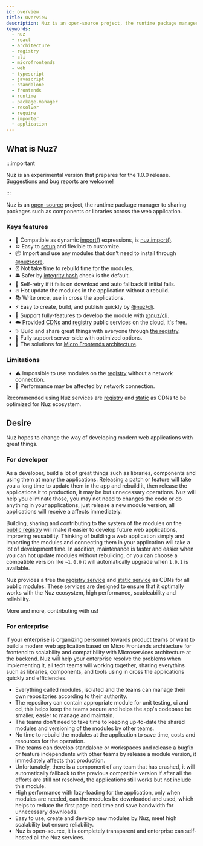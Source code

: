 ```yaml
---
id: overview
title: Overview
description: Nuz is an open-source project, the runtime package manager to sharing packages such as components or libraries across the web application. Nuz hopes to change the way of developing modern web applications with great things.
keywords:
  - nuz
  - react
  - architecture
  - registry
  - cli
  - microfrontends
  - web
  - typescript
  - javascript
  - standalone
  - frontends
  - runtime
  - package-manager
  - resolver
  - require
  - importer
  - application
---
```


## What is Nuz?

:::important

Nuz is an experimental version that prepares for the 1.0.0 release. Suggestions and bug reports are welcome!

:::

Nuz is an [open-source](https://github.com/nuz-app/nuz) project, the runtime package manager to sharing packages such as components or libraries across the web application.

### Keys features

- 🧩 Compatible as dynamic [import()](https://developer.mozilla.org/en-US/docs/Web/JavaScript/Reference/Statements/import#Dynamic_Imports) expressions, is [nuz.import()](getting-started#usage).
- ⚙️ Easy to [setup](getting-started#installation) and flexible to customize.
- 📦 Import and use any modules that don't need to install through [@nuz/core](../reference/core).
- ⏰ Not take time to rebuild time for the modules.
- 🚔 Safer by [integrity hash](https://developer.mozilla.org/en-US/docs/Web/Security/Subresource_Integrity) check is the default.
- 🚨 Self-retry if it fails on download and auto fallback if initial fails.
- 🔥 Hot update the modules in the application without a rebuild.
- 📚 Write once, use in cross the applications.
- ⚡️ Easy to create, build, and publish quickly by [@nuz/cli](../reference/cli).
- 💼 Support fully-features to develop the module with [@nuz/cli](../reference/cli).
- ☁️ Provided [CDNs](../services/nuz-static) and [registry](../services/nuz-registry) public services on the cloud, it's free.
- ✨ Build and share great things with everyone through [the registry](../services/nuz-registry).
- 🎯 Fully support server-side with optimized options.
- 💯 The solutions for [Micro Frontends architecture](../guides/micro-frontends-architecture).

### Limitations

- ⚠️ Impossible to use modules on the [registry](../reference/registry) without a network connection.
- 🤔 Performance may be affected by network connection.

Recommended using Nuz services are [registry](../services/nuz-registry) and [static](../services/nuz-static) as CDNs to be optimized for Nuz ecosystem.

## Desire

Nuz hopes to change the way of developing modern web applications with great things.

### For developer

As a developer, build a lot of great things such as libraries, components and using them at many the applications. Releasing a patch or feature will take you a long time to update them in the app and rebuild it, then release the applications it to production, it may be but unnecessary operations. Nuz will help you eliminate those, you may not need to changes the code or do anything in your applications, just release a new module version, all applications will receive a affects immediately.

Building, sharing and contributing to the system of the modules on the [public registry](../services/nuz-registry) will make it easier to develop future web applications, improving reusability. Thinking of building a web application simply and importing the modules and connecting them in your application will take a lot of development time. In addition, maintenance is faster and easier when you can hot update modules without rebuilding, or you can choose a compatible version like `~1.0.0` it will automatically upgrade when `1.0.1` is available.

Nuz provides a free the [registry service](../services/nuz-registry) and [static service](../services/nuz-static) as CDNs for all public modules. These services are designed to ensure that it optimally works with the Nuz ecosystem, high performance, scableability and reliability.

More and more, contributing with us!

### For enterprise

If your enterprise is organizing personnel towards product teams or want to build a modern web application based on Micro Frontends architecture for frontend to scalability and compatibility with Microservices architecture at the backend. Nuz will help your enterprise resolve the problems when implementing it, all tech teams will working together, sharing everythins such as libraries, components, and tools using in cross the applications quickly and efficiencies.

- Everything called modules, isolated and the teams can manage their own repositories according to their authority.
- The repository can contain appropriate module for unit testing, ci and cd, this helps keep the teams secure and helps the app's codebase be smaller, easier to manage and maintain.
- The teams don't need to take time to keeping up-to-date the shared modules and versioning of the modules by other teams.
- No time to rebuild the modules at the application to save time, costs and resources for the operation.
- The teams can develop standalone or workspaces and release a bugfix or feature independents with other teams by release a module version, it immediately affects that production.
- Unfortunately, there is a component of any team that has crashed, it will automatically fallback to the previous compatible version if after all the efforts are still not resolved, the applications still works but not include this module.
- High performance with lazy-loading for the application, only when modules are needed, can the modules be downloaded and used, which helps to reduce the first page load time and save bandwidth for unnecessary downloads.
- Easy to use, create and develop new modules by Nuz, meet high scalability but ensure reliability.
- Nuz is open-source, it is completely transparent and enterprise can self-hosted all the Nuz services.
